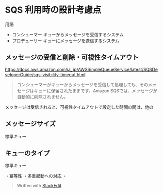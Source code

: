 # SQS 利用時の設計考慮点

用語
- コンシューマー 
キューからメッセージを受信するシステム
- プロデューサー
キューにメッセージを送信するシステム

## メッセージの受信と削除・可視性タイムアウト
https://docs.aws.amazon.com/ja_jp/AWSSimpleQueueService/latest/SQSDeveloperGuide/sqs-visibility-timeout.html
> コンシューマーがキューからメッセージを受信して処理しても、そのメッセージはキューに保留されたままです。Amazon SQSでは、メッセージが自動的に削除されません。

メッセージは受信されると、可視性タイムアウトで設定した時間の間は、他の



## メッセージサイズ

標準キュー

## キューのタイプ
標準キュー

・冪等性
・多重起動への対応
・


> Written with [StackEdit](https://stackedit.io/).
<!--stackedit_data:
eyJoaXN0b3J5IjpbLTY5ODY2MjE2MCwtNzY3MDgyOTgzLC01Mz
M2MDQyMzVdfQ==
-->